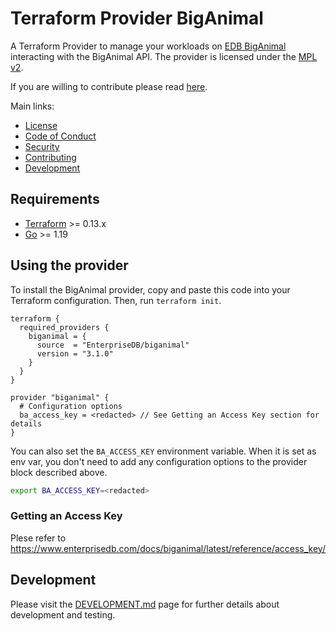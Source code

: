 # Terraform Provider BigAnimal

A Terraform Provider to manage your workloads
on [EDB BigAnimal](https://www.enterprisedb.com/products/biganimal-cloud-postgresql) interacting with the BigAnimal API.
The provider is licensed under the [MPL v2](https://www.mozilla.org/en-US/MPL/2.0/).

If you are willing to contribute please read [here](./CONTRIBUTING.md).

Main links:

- [License](./LICENSE)
- [Code of Conduct](./CODE_OF_CONDUCT.md)
- [Security](./SECURITY.md)
- [Contributing](./CONTRIBUTING.md)
- [Development](./DEVELOPMENT.md)

## Requirements

- [Terraform](https://www.terraform.io/downloads.html) >= 0.13.x
- [Go](https://golang.org/doc/install) >= 1.19

## Using the provider

To install the BigAnimal provider, copy and paste this code into your Terraform configuration. Then,
run `terraform init`.

```hcl
terraform {
  required_providers {
    biganimal = {
      source  = "EnterpriseDB/biganimal"
      version = "3.1.0"
    }
  }
}

provider "biganimal" {
  # Configuration options
  ba_access_key = <redacted> // See Getting an Access Key section for details
}
```

You can also set the `BA_ACCESS_KEY` environment variable. When it is set as env var, you
don't need to add any configuration options to the provider block described above.

```bash
export BA_ACCESS_KEY=<redacted>
```

### Getting an Access Key

Plese refer to https://www.enterprisedb.com/docs/biganimal/latest/reference/access_key/

## Development

Please visit the [DEVELOPMENT.md](./DEVELOPMENT.md) page for further details about development and testing.
